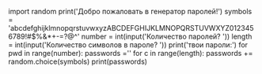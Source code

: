 import random
print('Добро пожаловать в генератор паролей!')
symbols = 'abcdefghijklmnopqrstuvwxyzABCDEFGHIJKLMNOPQRSTUVWXYZ0123456789!#$%&*+-=?@^'
number = int(input('Количество паролей? '))
length = int(input('Количество символов в пароле? '))
print('твои пароли:')
for pwd in range(number):
    passwords =''
    for c in range(length):
        passwords += random.choice(symbols)
    print(passwords)
